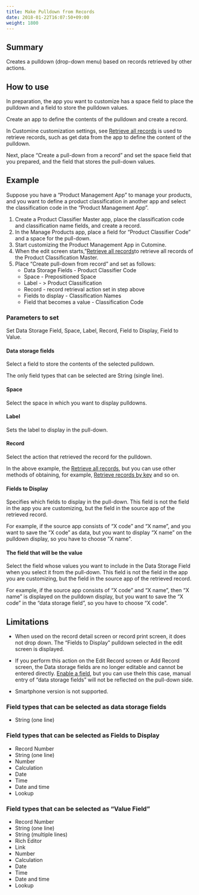 ```yaml
---
title: Make Pulldown from Records
date: 2018-01-22T16:07:50+09:00
weight: 1800
---
```

## Summary

Creates a pulldown (drop-down menu) based on records retrieved by other actions.

## How to use

In preparation, the app you want to customize has a space field to place the pulldown and a field to store the pulldown values.

Create an app to define the contents of the pulldown and create a record.

In Customine customization settings, see [Retrieve all records](../../record/get_all_records/) is used to retrieve records, such as get data from the app to define the content of the pulldown.

Next, place “Create a pull-down from a record” and set the space field that you prepared, and the field that stores the pull-down values.

## Example

Suppose you have a “Product Management App” to manage your products, and you want to define a product classification in another app and select the classification code in the “Product Management App”.

1.	Create a Product Classifier Master app, place the classification code and classification name fields, and create a record.
2.	In the Manage Products app, place a field for “Product Classifier Code” and a space for the pull-down.
3.	Start customizing the Product Management App in Cutomine.
4.	When the edit screen starts,”[Retrieve all records](../../record/get_all_records/)to retrieve all records of the Product Classification Master.
5.	Place “Create pull-down from record” and set as follows:
	-	Data Storage Fields - Product Classifier Code
	-	Space - Prepositioned Space
	-	Label - > Product Classification
	-	Record - record retrieval action set in step above
	-	Fields to display - Classification Names
	-	Field that becomes a value - Classification Code  

### Parameters to set

Set Data Storage Field, Space, Label, Record, Field to Display, Field to Value.

#### Data storage fields

Select a field to store the contents of the selected pulldown.

The only field types that can be selected are String (single line).

#### Space

Select the space in which you want to display pulldowns.

#### Label

Sets the label to display in the pull-down.

#### Record

Select the action that retrieved the record for the pulldown.

In the above example, the [Retrieve all records](../../record/get_all_records/), but you can use other methods of obtaining, for example, [Retrieve records by key](../../record/get_records_by_key/) and so on.

#### Fields to Display

Specifies which fields to display in the pull-down. This field is not the field in the app you are customizing, but the field in the source app of the retrieved record.

For example, if the source app consists of “X code” and “X name”, and you want to save the “X code” as data, but you want to display “X name” on the pulldown display, so you have to choose "X name".

#### The field that will be the value

Select the field whose values you want to include in the Data Storage Field when you select it from the pull-down. This field is not the field in the app you are customizing, but the field in the source app of the retrieved record.

For example, if the source app consists of “X code” and “X name”, then “X name” is displayed on the pulldown display, but you want to save the “X code” in the “data storage field”, so you have to choose “X code".

## Limitations

-	When used on the record detail screen or record print screen, it does not drop down. The “Fields to Display” pulldown selected in the edit screen is displayed.

-	If you perform this action on the Edit Record screen or Add Record screen, the Data storage fields are no longer editable and cannot be entered directly. [Enable a field](../../field/enable_field/), but you can use theIn this case, manual entry of “data storage fields” will not be reflected on the pull-down side.

-	Smartphone version is not supported.

### Field types that can be selected as data storage fields

-	String (one line)

### Field types that can be selected as Fields to Display

-	Record Number
-	String (one line)
-	Number
-	Calculation
-	Date
-	Time
-	Date and time
-	Lookup

### Field types that can be selected as “Value Field”

-	Record Number
-	String (one line)
-	String (multiple lines)
-	Rich Editor
-	Link
-	Number
-	Calculation
-	Date
-	Time
-	Date and time
-	Lookup
